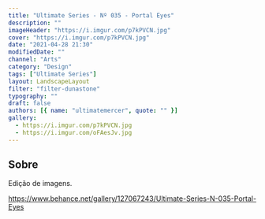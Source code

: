 ```yaml
---
title: "Ultimate Series - Nº 035 - Portal Eyes"
description: ""
imageHeader: "https://i.imgur.com/p7kPVCN.jpg"
cover: "https://i.imgur.com/p7kPVCN.jpg"
date: "2021-04-28 21:30"
modifiedDate: ""
channel: "Arts"
category: "Design"
tags: ["Ultimate Series"]
layout: LandscapeLayout
filter: "filter-dunastone"
typography: ""
draft: false
authors: [{ name: "ultimatemercer", quote: "" }]
gallery:
  - https://i.imgur.com/p7kPVCN.jpg
  - https://i.imgur.com/oFAesJv.jpg
---
```


## Sobre

Edição de imagens.

https://www.behance.net/gallery/127067243/Ultimate-Series-N-035-Portal-Eyes
